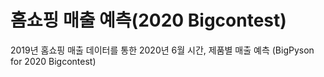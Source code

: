 # 홈쇼핑 매출 예측(2020 Bigcontest)
2019년 홈쇼핑 매출 데이터를 통한 2020년 6월 시간, 제품별 매출 예측
(BigPyson for 2020 Bigcontest)
